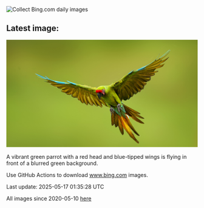 ![Collect Bing.com daily images](https://github.com/counter2015/bing-daily-images/workflows/Collect%20Bing.com%20daily%20images/badge.svg)
## Latest image:
![](images/GreenMacaw.jpg)

A vibrant green parrot with a red head and blue-tipped wings is flying in front of a blurred green background.

Use GitHub Actions to download www.bing.com images.

Last update: 2025-05-17 01:35:28 UTC

All images since 2020-05-10 [here](https://github.com/counter2015/bing-daily-images/tree/master/images)
